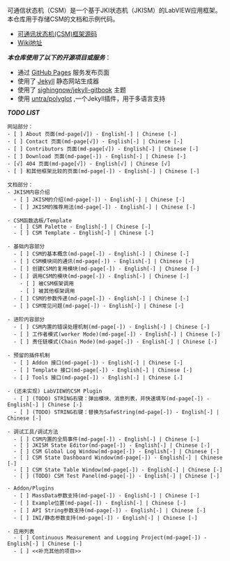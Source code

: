 可通信状态机（CSM）是一个基于JKI状态机（JKISM）的LabVIEW应用框架。本仓库用于存储CSM的文档和示例代码。

- [可通讯状态机(CSM)框架源码](https://github.com/NEVSTOP-LAB/Communicable-State-Machine)
- [Wiki地址](https://nevstop-lab.github.io/CSM-Wiki/)

_**本仓库使用了以下的开源项目或服务**_：

- 通过 [GitHub Pages](https://pages.github.com/) 服务发布页面
- 使用了 [Jekyll](https://jekyllrb.com/) 静态网站生成器
- 使用了 [sighingnow/jekyll-gitbook](https://github.com/sighingnow/jekyll-gitbook) 主题
- 使用 [untra/polyglot](https://github.com/untra/polyglot) ,一个Jekyll插件，用于多语言支持

_**TODO LIST**_

``` text
网站部分：
- [ ] About 页面(md-page[√]) - English[-] | Chinese [-]
- [ ] Contact 页面(md-page[√]) - English[-] | Chinese [-]
- [ ] Contributors 页面(md-page[√]) - English[-] | Chinese [-]
- [ ] Download 页面(md-page[-]) - English[-] | Chinese [-]
- [√] 404 页面(md-page[√]) - English[√] | Chinese [√]
- [ ] 和其他框架比较的页面(md-page[-]) - English[-] | Chinese [-]

文档部分：
- JKISM内容介绍
  - [ ] JKISM的介绍(md-page[-]) - English[-] | Chinese [-]
  - [ ] JKISM的推荐用法(md-page[-]) - English[-] | Chinese [-]

- CSM函数选板/Template
  - [ ] CSM Palette - English[-] | Chinese [-]
  - [ ] CSM Template - English[-] | Chinese [-]

- 基础内容部分
  - [ ] CSM的基本概念(md-page[-]) - English[-] | Chinese [-]
  - [ ] CSM模块间的通讯(md-page[-]) - English[-] | Chinese [-]
  - [ ] 创建CSM的复用模块(md-page[-]) - English[-] | Chinese [-]
  - [ ] 调用CSM的模块(md-page[-]) - English[-] | Chinese [-]
    - [ ] 被CSM框架调用
    - [ ] 被其他框架调用
  - [ ] CSM的参数传递(md-page[-]) - English[-] | Chinese [-]
  - [ ] CSM常见问题(md-page[-]) - English[-] | Chinese [-]

- 进阶内容部分
  - [ ] CSM内置的错误处理机制(md-page[-]) - English[-] | Chinese [-]
  - [ ] 工作者模式(worker Mode)(md-page[-]) - English[-] | Chinese [-]
  - [ ] 责任链模式(Chain Mode)(md-page[-]) - English[-] | Chinese [-]

- 预留的插件机制
  - [ ] Addon 接口(md-page[-]) - English[-] | Chinese [-]
  - [ ] Template 接口(md-page[-]) - English[-] | Chinese [-]
  - [ ] Tools 接口(md-page[-]) - English[-] | Chinese [-]

- (还未实现) LabVIEW的CSM Plugin
  - [ ] (TODO) STRING右键：弹出模块、消息列表，并快速填写(md-page[-]) - English[-] | Chinese [-]
  - [ ] (TODO) STRING右键：替换为SafeString(md-page[-]) - English[-] | Chinese [-]

- 调试工具/调试方法
  - [ ] CSM内置的全局事件(md-page[-]) - English[-] | Chinese [-]
  - [ ] JKISM State Editor(md-page[-]) - English[-] | Chinese [-]
  - [ ] CSM Global Log Window(md-page[-]) - English[-] | Chinese [-]
  - [ ] CSM State Dashboard Window(md-page[-]) - English[-] | Chinese [-]
  - [ ] CSM State Table Window(md-page[-]) - English[-] | Chinese [-]
  - [ ] (TODO) CSM Test Panel(md-page[-]) - English[-] | Chinese [-]

- Addon/Plugins
  - [ ] MassData参数支持(md-page[-]) - English[-] | Chinese [-]
  - [ ] Example位置(md-page[-]) - English[-] | Chinese [-]
  - [ ] API String参数支持(md-page[-]) - English[-] | Chinese [-]
  - [ ] INI/静态参数支持(md-page[-]) - English[-] | Chinese [-]

- 应用列表
  - [ ] Continuous Measurement and Logging Project(md-page[-]) - English[-] | Chinese [-]
  - [ ] <<补充其他的项目>>
```
